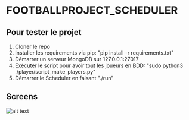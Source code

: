 # FOOTBALLPROJECT_SCHEDULER

## Pour tester le projet

1. Cloner le repo
2. Installer les requirements via pip: "pip install -r requirements.txt"
3. Démarrer un serveur MongoDB sur 127.0.0.1:27017
4. Exécuter le script pour avoir tout les joueurs en BDD: "sudo python3 ./player/script_make_players.py"
5. Démarrer le Scheduler en faisant "./run"

## Screens

![alt text](https://github.com/[FlorianLeveil]/[reponame]/blob/[branch]/image.jpg?raw=true)